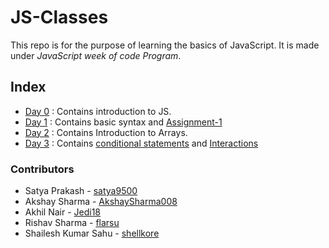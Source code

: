 
# JS-Classes

This repo is for the purpose of learning the basics of JavaScript. It is made under *JavaScript week of code Program*.

## Index

* [Day 0](/DAY%200/) : Contains introduction to JS.
* [Day 1](/DAY%201/) : Contains basic syntax and [Assignment-1](/DAY%201/assignment-1.md)
* [Day 2](/DAY%202/) : Contains Introduction to Arrays.
* [Day 3](/DAY%203/) : Contains [conditional statements](/DAY%203/conditional.md) and [Interactions](/DAY%203/interaction.md)

### Contributors

* Satya Prakash - [satya9500](https://github.com/satya9500)
* Akshay Sharma - [AkshaySharma008](https://github.com/AkshaySharma008)
* Akhil Nair - [Jedi18](https://github.com/Jedi18)
* Rishav Sharma - [flarsu](https://github.com/flarsu)
* Shailesh Kumar Sahu - [shellkore](https://github.com/shellkore)
